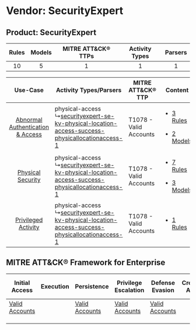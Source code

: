 Vendor: SecurityExpert
======================
Product: SecurityExpert
-----------------------
| Rules | Models | MITRE ATT&CK® TTPs | Activity Types | Parsers |
|:-----:|:------:|:------------------:|:--------------:|:-------:|
|  10   |   5    |         1          |       1        |    1    |

|    Use-Case    | Activity Types/Parsers    | MITRE ATT&CK® TTP          | Content    |
|:----:| ---- | ---- | ---- |
| [Abnormal Authentication & Access](../../../UseCases/uc_abnormal_authentication_&_access.md) |  physical-access<br> ↳[securityexpert-se-kv-physical-location-access-success-physicallocationaccess-1](Ps/pC_securityexpertsekvphysicallocationaccesssuccessphysicallocationaccess1.md)<br> | T1078 - Valid Accounts<br> | [<ul><li>3 Rules</li></ul><ul><li>2 Models</li></ul>](RM/r_m_securityexpert_securityexpert_Abnormal_Authentication_&_Access.md) |
|    [Physical Security](../../../UseCases/uc_physical_security.md)    |  physical-access<br> ↳[securityexpert-se-kv-physical-location-access-success-physicallocationaccess-1](Ps/pC_securityexpertsekvphysicallocationaccesssuccessphysicallocationaccess1.md)<br> | T1078 - Valid Accounts<br> | [<ul><li>7 Rules</li></ul><ul><li>3 Models</li></ul>](RM/r_m_securityexpert_securityexpert_Physical_Security.md)    |
|    [Privileged Activity](../../../UseCases/uc_privileged_activity.md)    |  physical-access<br> ↳[securityexpert-se-kv-physical-location-access-success-physicallocationaccess-1](Ps/pC_securityexpertsekvphysicallocationaccesssuccessphysicallocationaccess1.md)<br> | T1078 - Valid Accounts<br> | [<ul><li>1 Rules</li></ul>](RM/r_m_securityexpert_securityexpert_Privileged_Activity.md)    |

MITRE ATT&CK® Framework for Enterprise
--------------------------------------
| Initial Access                                                      | Execution | Persistence                                                         | Privilege Escalation                                                | Defense Evasion                                                     | Credential Access | Discovery | Lateral Movement | Collection | Command and Control | Exfiltration | Impact |
| ------------------------------------------------------------------- | --------- | ------------------------------------------------------------------- | ------------------------------------------------------------------- | ------------------------------------------------------------------- | ----------------- | --------- | ---------------- | ---------- | ------------------- | ------------ | ------ |
| [Valid Accounts](https://attack.mitre.org/techniques/T1078)<br><br> |           | [Valid Accounts](https://attack.mitre.org/techniques/T1078)<br><br> | [Valid Accounts](https://attack.mitre.org/techniques/T1078)<br><br> | [Valid Accounts](https://attack.mitre.org/techniques/T1078)<br><br> |                   |           |                  |            |                     |              |        |